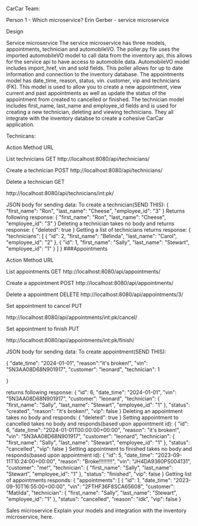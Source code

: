 CarCar
Team:

Person 1 - Which microservice?
Erin Gerber - service microservice


Design

Service microservice
The service microservice has three models, appointments, technician and automobileVO. The poller.py file uses the imported automobileVO model to call data from the inventory api, this allows for the service api to have access to automobile data. AutomobileVO model includes import_href, vin and sold fields. This poller allows for up to date information and connection to the inventory database. The appointments model has date_time, reason, status, vin. customer, vip and technicians (FK). This model is used to allow you to create a new appointment, view current and past appointments as well as update the status of the appointment from created to cancelled or finished. The technician model includes first_name, last_name and employee_id fields and is used for creating a new technician, deleting and viewing technicians. They all integrate with the inventory databse to create a cohesive CarCar application.

Technicans:



Action
Method
URL




List technicians
GET
http://localhost:8080/api/technicians/


Create a technician
POST
http://localhost:8080/api/technicians/


Delete a technician
GET

http://localhost:8080/api/technicians/int:pk/



​JSON body for sending data:
To create a technician(SEND THIS):
{
"first_name": "Ron",
"last_name": "Cheese",
"employee_id": "3"
}
Returns following response:
{
"first_name": "Ron",
"last_name": "Cheese",
"employee_id": "3"
}
Deleting a technician takes no body and returns response:
{
"deleted": true
}
Getting a list of technicians returns response:
{
"technicians": [
{
"id": 2,
"first_name": "Belinda",
"last_name": "Carol",
"employee_id": "2"
},
{
"id": 1,
"first_name": "Sally",
"last_name": "Stewart",
"employee_id": "1"
}
]
}
###Appointments



Action
Method
URL




List appointments
GET
http://localhost:8080/api/appointments/


Create a appointment
POST
http://localhost:8080/api/appointments/


Delete a appointment
DELETE
http://localhost:8080/api/appointments/3/


Set appointment to cancel
PUT

http://localhost:8080/api/appointments/int:pk/cancel/


Set appointment to finish
PUT

http://localhost:8080/api/appointments/int:pk/finish/



JSON body for sending data:
To create appointment(SEND THIS):

{
	"date_time": "2024-01-01",
	"reason":"it's broken!",
	"vin": "5N3AA08D68N901917",
		"customer": "leonard",
		"technician": 1

}


returns following response:
{
"id": 6,
"date_time": "2024-01-01",
"vin": "5N3AA08D68N901917",
"customer": "leonard",
"technician": {
"first_name": "Sally",
"last_name": "Stewart",
"employee_id": "1"
},
"status": "created",
"reason": "it's broken!",
"vip": false
}
Deleting an appointment takes no body and responds:
{
"deleted": true
}
Setting appointment to cancelled takes no body and responds(based upon appointment id):
{
"id": 6,
"date_time": "2024-01-01T00:00:00+00:00",
"reason": "it's broken!",
"vin": "5N3AA08D68N901917",
"customer": "leonard",
"technician": {
"first_name": "Sally",
"last_name": "Stewart",
"employee_id": "1"
},
"status": "cancelled",
"vip": false
}
Setting appointment to finished takes no body and responds(based upon appointment id):
{
"id": 5,
"date_time": "2023-09-11T10:24:00+00:00",
"reason": "Broke!!!!!!!!!",
"vin": "JH4DA9360PS004131",
"customer": "me!",
"technician": {
"first_name": "Sally",
"last_name": "Stewart",
"employee_id": "1"
},
"status": "finished",
"vip": false
}
Getting list of appointments responds:
{
"appointments": [
{
"id": 1,
"date_time": "2023-09-10T16:55:00+00:00",
"vin": "2FTHF36F8SCA65608",
"customer": "Matilda",
"technician": {
"first_name": "Sally",
"last_name": "Stewart",
"employee_id": "1"
},
"status": "cancelled",
"reason": "idk",
"vip": false
}
​

Sales microservice
Explain your models and integration with the inventory
microservice, here.
